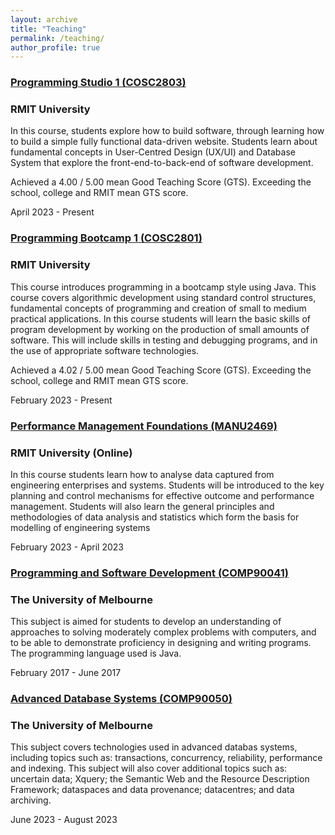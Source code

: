 ```yaml
---
layout: archive
title: "Teaching"
permalink: /teaching/
author_profile: true
---
```


### [Programming Studio 1 (COSC2803)](http://www1.rmit.edu.au/courses/054081)

### RMIT University

In this course, students explore how to build software, through learning how to build a simple fully functional data-driven website. Students learn about fundamental concepts in User-Centred Design (UX/UI) and Database System that explore the front-end-to-back-end of software development. 

Achieved a 4.00 / 5.00 mean Good Teaching Score (GTS). Exceeding the school, college and RMIT mean GTS score. 

April 2023 - Present

### [Programming Bootcamp 1 (COSC2801)](http://www1.rmit.edu.au/courses/054079)

### RMIT University

This course introduces programming in a bootcamp style using Java. This course covers algorithmic development using standard control structures, fundamental concepts of programming and creation of small to medium practical applications. In this course students will learn the basic skills of program development by working on the production of small amounts of software. This will include skills in testing and debugging programs, and in the use of appropriate software technologies. 

Achieved a 4.02 / 5.00 mean Good Teaching Score (GTS). Exceeding the school, college and RMIT mean GTS score. 

February 2023 - Present 

### [Performance Management Foundations (MANU2469)](http://www1.rmit.edu.au/browse/;CURPOS=1?STYPE=ENTIRE&CLOCATION=Study+at+RMIT%2F&QRY=%2Btype%3Dflexible+%2Bsubtype%3Dheparta+%2Bkeywords%3D%28MANU2469%29+&course=MANU2469&title=&Search=Search)

### RMIT University (Online)

In this course students learn how to analyse data captured from engineering enterprises and systems. Students will be introduced to the key planning and control mechanisms for effective outcome and performance management. Students will also learn the general principles and methodologies of data analysis and statistics which form the basis for modelling of engineering systems

February 2023 - April 2023

### [Programming and Software Development (COMP90041)](https://handbook.unimelb.edu.au/2017/subjects/comp90041)

### The University of Melbourne

This subject is aimed for students to develop an understanding of approaches to solving moderately complex problems with computers, and to be able to demonstrate proficiency in designing and writing programs. The programming language used is Java. 

February 2017 - June 2017

### [Advanced Database Systems (COMP90050)](https://handbook.unimelb.edu.au/2023/subjects/comp90050)

### The University of Melbourne

This subject covers technologies used in advanced databas systems, including topics such as: transactions, concurrency, reliability, performance and indexing. This subject will also cover additional topics such as: uncertain data; Xquery; the Semantic Web and the Resource Description Framework; dataspaces and data provenance; datacentres; and data archiving.

June 2023 - August 2023 



